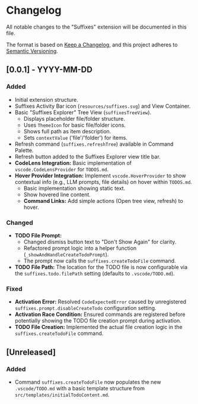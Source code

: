 # Changelog

All notable changes to the "Suffixes" extension will be documented in this file.

The format is based on [Keep a Changelog](https://keepachangelog.com/en/1.0.0/),
and this project adheres to [Semantic Versioning](https://semver.org/spec/v2.0.0.html).

## [0.0.1] - YYYY-MM-DD

### Added

- Initial extension structure.
- Suffixes Activity Bar icon (`resources/suffixes.svg`) and View Container.
- Basic "Suffixes Explorer" Tree View (`suffixesTreeView`).
  - Displays placeholder file/folder structure.
  - Uses `ThemeIcon` for basic file/folder icons.
  - Shows full path as item description.
  - Sets `contextValue` ('file'/'folder') for items.
- Refresh command (`suffixes.refreshTree`) available in Command Palette.
- Refresh button added to the Suffixes Explorer view title bar.
- **CodeLens Integration:** Basic implementation of `vscode.CodeLensProvider` for `TODOS.md`.
- **Hover Provider Integration:** Implement `vscode.HoverProvider` to show contextual info (e.g., LLM prompts, file details) on hover within `TODOS.md`.
  - Basic implementation showing static text.
  - Show hovered line content.
  - **Command Links:** Add simple actions (Open tree view, refresh) to hover.

### Changed

- **TODO File Prompt:**
  - Changed dismiss button text to "Don't Show Again" for clarity.
  - Refactored prompt logic into a helper function (`_showAndHandleCreateTodoPrompt`).
  - The prompt now calls the `suffixes.createTodoFile` command.
- **TODO File Path:** The location for the TODO file is now configurable via the `suffixes.todo.filePath` setting (defaults to `.vscode/TODO.md`).

### Fixed

- **Activation Error:** Resolved `CodeExpectedError` caused by unregistered `suffixes.prompt.disableCreateTodo` configuration setting.
- **Activation Race Condition:** Ensured commands are registered before potentially showing the TODO file creation prompt during activation.
- **TODO File Creation:** Implemented the actual file creation logic in the `suffixes.createTodoFile` command.

## [Unreleased]

### Added

- Command `suffixes.createTodoFile` now populates the new `.vscode/TODO.md` with a basic template structure from `src/templates/initialTodoContent.md`.
